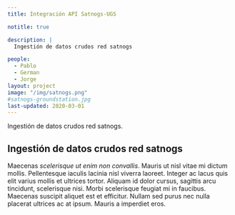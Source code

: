 ```yaml
---
title: Integración API Satnogs-UGS 

notitle: true

description: |
  Ingestión de datos crudos red satnogs

people:
  - Pablo
  - German
  - Jorge
layout: project
image: "/img/satnogs.png"
#satnogs-groundstation.jpg
last-updated: 2020-03-01
---
```


Ingestión de datos crudos red satnogs.

## Ingestión de datos crudos red satnogs

Maecenas _scelerisque ut enim non convallis_. Mauris ut nisl vitae mi dictum
mollis. Pellentesque iaculis lacinia nisl viverra laoreet. Integer ac lacus quis
elit varius mollis et ultrices tortor. Aliquam id dolor cursus, sagittis arcu
tincidunt, scelerisque nisi. Morbi scelerisque feugiat mi in faucibus. Maecenas
suscipit aliquet est et efficitur. Nullam sed purus nec nulla placerat ultrices
ac at ipsum. Mauris a imperdiet eros.
